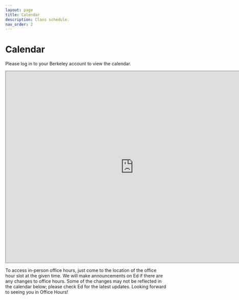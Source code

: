 ```yaml
---
layout: page
title: Calendar
description: Class schedule.
nav_order: 2
---
```


# Calendar

<a name='ohc'></a>

Please log in to your Berkeley account to view the calendar. 

<iframe src="https://calendar.google.com/calendar/embed?height=600&wkst=1&bgcolor=%23ffffff&ctz=America%2FLos_Angeles&showNav=1&showCalendars=1&showTabs=1&mode=WEEK&src=Y185YjA5ODcwY2FiOGIyYjcwZmQ3YzQyZTY0NjdlZWU4YTVkMWEwMmY4MDNlMzk1YmQ4OTQ2ZjQxNGJlMDhjMTAyQGdyb3VwLmNhbGVuZGFyLmdvb2dsZS5jb20&color=%237CB342" style="border:solid 1px #777" width="800" height="600" frameborder="0" scrolling="no"></iframe>

<br>

To access in-person office hours, just come to the location of the office hour slot at the given time.  We will make announcements on Ed if there are any changes to office hours. Some of the changes may not be reflected in the calendar below; please check Ed for the latest updates. Looking forward to seeing you in Office Hours!
